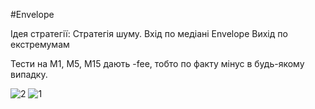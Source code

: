 #Envelope

Ідея стратегії:
Стратегія шуму.
Вхід по медіані Envelope
Вихід по екстремумам

Тести на М1, М5, М15 дають -fee, тобто по факту мінус в будь-якому випадку.

![2](https://user-images.githubusercontent.com/108072766/216070829-44ce3135-1a4e-4d31-9230-b53eb7748f92.jpg)
![1](https://user-images.githubusercontent.com/108072766/216070839-2eb4f19a-324e-4dea-87b0-04701473c86f.jpg)
